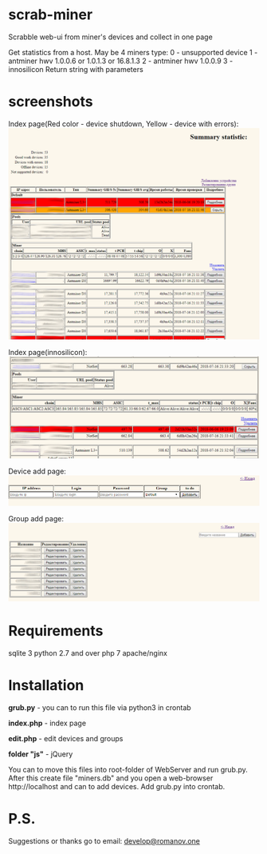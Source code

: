 # scrab-miner
Scrabble web-ui from miner's devices and collect in one page

Get statistics from a host. May be 4 miners type:
    0 - unsupported device
    1 - antminer hwv 1.0.0.6 or 1.0.1.3 or 16.8.1.3
    2 - antminer hwv 1.0.0.9
    3 - innosilicon
    Return string with parameters

# screenshots

Index page(Red color - device shutdown, Yellow - device with errors):
![Alt text](/screenshot/index.png)

Index page(innosilicon):
![Alt text](/screenshot/index2.png)

Device add page:
![Alt text](/screenshot/device_add.png)

Group add page:
![Alt text](/screenshot/group_add.png)

# Requirements

sqlite 3
python 2.7 and over
php 7
apache/nginx

# Installation

<b>grub.py</b> - you can to run this file via python3 in crontab

<b>index.php</b> - index page

<b>edit.php</b> - edit devices and groups

<b>folder "js"</b> - jQuery

You can to move this files into root-folder of WebServer and run grub.py. After this create file "miners.db" and you open a web-browser http://localhost and can to add devices. Add grub.py into crontab.

# P.S.
Suggestions or thanks go to 
email: develop@romanov.one
